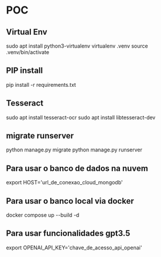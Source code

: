 # POC

## Virtual Env
sudo apt install python3-virtualenv
virtualenv .venv
source .venv/bin/activate

## PIP install
pip install -r requirements.txt

## Tesseract
sudo apt install tesseract-ocr
sudo apt install libtesseract-dev

## migrate runserver
python manage.py migrate
python manage.py runserver

## Para usar o banco de dados na nuvem
export HOST='url_de_conexao_cloud_mongodb'

## Para usar o banco local via docker
docker compose up --build -d

## Para usar funcionalidades gpt3.5
export OPENAI_API_KEY='chave_de_acesso_api_openai'
